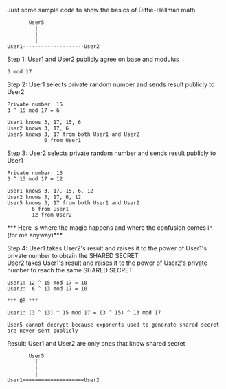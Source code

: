 Just some sample code to show the basics of Diffie-Hellman math

		   User5
		     |
		     |
		     |
	User1--------------------User2
	
Step 1: User1 and User2 publicly agree on base and modulus

	3 mod 17
		
Step 2: User1 selects private random number and sends result publicly to User2
	
	Private number: 15
	3 ^ 15 mod 17 = 6
	
	User1 knows 3, 17, 15, 6
	User2 knows 3, 17, 6
	User5 knows 3, 17 from both User1 and User2
				6 from User1
		
Step 3: User2 selects private random number and sends result publicly to User1
		
	Private number: 13
	3 ^ 13 mod 17 = 12
		
	User1 knows 3, 17, 15, 6, 12
	User2 knows 3, 17, 6, 12
	User5 knows 3, 17 from both User1 and User2
			6 from User1
			12 from User2
		
*** Here is where the magic happens and where the confusion comes in (for me anyway)***
		
Step 4: User1 takes User2's result and raises it to the power of User1's private number	to obtain the SHARED SECRET </br>
        User2 takes User1's result and raises it to the power of User2's private number	to reach the same SHARED SECRET
		
	User1: 12 ^ 15 mod 17 = 10
	User2:  6 ^ 13 mod 17 = 10
	
	*** OR ***
	
	User1: (3 ^ 13) ^ 15 mod 17 = (3 ^ 15) ^ 13 mod 17
		
	User5 cannot decrypt because exponents used to generate shared secret are never sent publicly 
		
Result: User1 and User2 are only ones that know shared secret

	   	   User5
		     |
		     |
		     |
	User1====================User2
	
